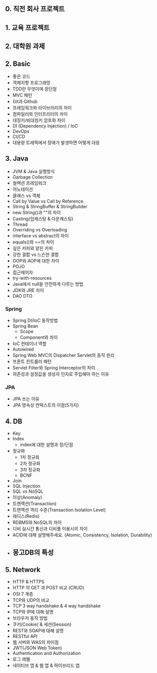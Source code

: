 ## 0. 직전 회사 프로젝트


## 1. 교육 프로젝트                                                   


## 2. 대학원 과제


## 2. Basic
- 좋은 코드
- 객체지향 프로그래밍
- TDD란 무엇이며 장단점
- MVC 패턴
- Git과 Github
- 프레임워크와 라이브러리의 차이
- 컴파일러와 인터프리터의 차이
- 대칭키/비대칭키 암호화 차이
- DI (Dependency Injection) / IoC
- DevOps
- CI/CD
- 대용량 트래픽에서 장애가 발생하면 어떻게 대응

## 3. Java
- JVM & Java 실행방식
- Garbage Collection
- 컬렉션 프레임워크
- 어노테이션
- 클래스 vs 객체
- Call by Value vs Call by Reference
- String & StringBuffer & StringBuilder
- new String()과 ""의 차이
- Casting(업캐스팅 & 다운캐스팅)
- Thread
- Overriding vs Overloading
- interface vs abstract의 차이
- equals()와 ==의 차이
- 깊은 카피와 얕은 카피
- 강한 결합 vs 느슨한 결합
- OOP와 AOP에 대한 차이
- POJO
- 접근제어자
- try-with-resources
- Java에서 null을 안전하게 다루는 방법
- JDK와 JRE 차이
- DAO DTO

### Spring
- Spring DI/IoC 동작방법
- Spring Bean
    - Scope
    - Component와 차이
- IoC 컨테이너 역할
- Autowired
- Spring Web MVC의 Dispatcher Servlet의 동작 원리
- 프론트 컨트롤러 패턴
- Servlet Filter와 Spring Interceptor의 차이
- 의존성과 설정값을 생성자 인자로 주입해야 하는 이유

### JPA
- JPA 쓰는 이유
- JPA 영속성 컨텍스트의 이점(5가지)

## 4. DB
- Key
- Index
    - index에 대한 설명과 장/단점
- 정규화
    - 1차 정규화
    - 2차 정규화
    - 3차 정규화
    - BCNF
- Join
- SQL Injection
- SQL vs NoSQL
- 이상(Anomaly)
- 트랜잭션(Transaction)
- 트랜잭션 격리 수준(Transaction Isolation Level)
- 레디스(Redis)
- RDBMS와 NoSQL의 차이
- 디비 실시간 통신과 디비풀 이용시의 차이
- ACID에 대해 설명해주세요. (Atomic, Consistency, Isolation, Durability)
- 몽고DB의 특성
    - 

## 5. Network
- HTTP & HTTPS
- HTTP 의 GET 과 POST 비교 (CRUD)
- OSI 7 계층
- TCP와 UDP의 비교
- TCP 3 way handshake & 4 way handshake
- TCP와 IP에 대해 설명
- 브라우저 동작 방법
- 쿠키(Cookie) & 세션(Session)
- REST와 SOAP에 대해 설명
- RESTful API
- 웹 서버와 WAS의 차이점
- JWT(JSON Web Token)
- Authentication and Authorization
- 로그 레벨
- 네이티브 앱 & 웹 앱 & 하이브리드 앱

